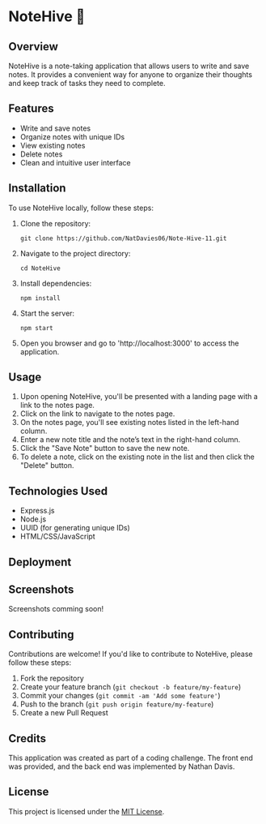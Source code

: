 # NoteHive 🐝
## Overview

NoteHive is a note-taking application that allows users to write and save notes. It provides a convenient way for anyone to organize their thoughts and keep track of tasks they need to complete.

## Features

- Write and save notes
- Organize notes with unique IDs
- View existing notes
- Delete notes
- Clean and intuitive user interface

## Installation

To use NoteHive locally, follow these steps:

1. Clone the repository:

    `git clone https://github.com/NatDavies06/Note-Hive-11.git`

2. Navigate to the project directory:

    `cd NoteHive`

3. Install dependencies:

    `npm install`

4. Start the server:

    `npm start`

5. Open you browser and go to 'http://localhost:3000' to access the application.

## Usage

1. Upon opening NoteHive, you'll be presented with a landing page with a link to the notes page.
2. Click on the link to navigate to the notes page.
3. On the notes page, you'll see existing notes listed in the left-hand column.
4. Enter a new note title and the note’s text in the right-hand column.
5. Click the "Save Note" button to save the new note.
6. To delete a note, click on the existing note in the list and then click the "Delete" button.

## Technologies Used

- Express.js
- Node.js
- UUID (for generating unique IDs)
- HTML/CSS/JavaScript

## Deployment



## Screenshots

Screenshots comming soon!

## Contributing

Contributions are welcome! If you'd like to contribute to NoteHive, please follow these steps:

1. Fork the repository
2. Create your feature branch (`git checkout -b feature/my-feature`)
3. Commit your changes (`git commit -am 'Add some feature'`)
4. Push to the branch (`git push origin feature/my-feature`)
5. Create a new Pull Request

## Credits

This application was created as part of a coding challenge. The front end was provided, and the back end was implemented by Nathan Davis.

## License

This project is licensed under the [MIT License](LICENSE).

